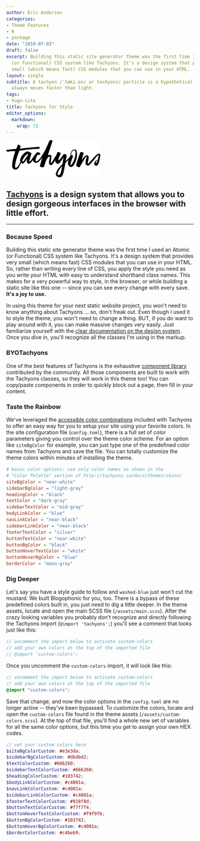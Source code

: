 ```yaml
---
author: Eric Anderson
categories:
- Theme Features
- R
- package
date: "2019-07-03"
draft: false
excerpt: Building this static site generator theme was the first time I used an Atomic
  (or Functional) CSS system like Tachyons. It’s a design system that provides very
  small (which means fast) CSS modules that you can use in your HTML.
layout: single
subtitle: A tachyon /ˈtæki.ɒn/ or tachyonic particle is a hypothetical particle that
  always moves faster than light.
tags:
- hugo-site
title: Tachyons for Style
editor_options: 
  markdown: 
    wrap: 72
---
```


![Tachyons Logo Script](tachyons-logo-script.png)

## [Tachyons](http://tachyons.io) is a design system that allows you to design gorgeous interfaces in the browser with little effort.

------------------------------------------------------------------------

### Because Speed

Building this static site generator theme was the first time I used an
Atomic (or Functional) CSS system like Tachyons. It's a design system
that provides very small (which means fast) CSS modules that you can use
in your HTML. So, rather than writing every line of CSS, you apply the
style you need as you write your HTML with easy to understand shorthand
class names. This makes for a very powerful way to style, in the
browser, or while building a static site like this one -- since you can
see every change with every save. **It's a joy to use.**

In using this theme for your next static website project, you won't need
to know anything about Tachyons ... so, don't freak out. Even though I
used it to style the theme, you won't need to change a thing. BUT, if
you do want to play around with it, you can make massive changes very
easily. Just familiarize yourself with the [clear documentation on the
design system](http://tachyons.io/docs/). Once you dive in, you'll
recognize all the classes I'm using in the markup.

### BYOTachyons

One of the best features of Tachyons is the exhaustive [component
library](https://www.tachyonstemplates.com/components/?selectedKind=AboutPages&selectedStory=AboutUs&full=0&down=0&left=1&panelRight=0)
contributed by the community. All those components are built to work
with the Tachyons classes, so they will work in this theme too! You can
copy/paste components in order to quickly block out a page, then fill in
your content.

### Taste the Rainbow

We've leveraged the [accessible color
combinations](http://tachyons.io/docs/themes/skins/) included with
Tachyons to offer an easy way for you to setup your site using your
favorite colors. In the site configuration file (`config.toml`), there
is a full set of color parameters giving you control over the theme
color scheme. For an option like `siteBgColor` for example, you can just
type one of the predefined color names from Tachyons and save the file.
You can totally customize the theme colors within minutes of installing
the theme.

``` toml
# basic color options: use only color names as shown in the
# "Color Palette" section of http://tachyons.io/docs/themes/skins/
siteBgColor = "near-white"
sidebarBgColor = "light-gray"
headingColor = "black"
textColor = "dark-gray"
sidebarTextColor = "mid-gray"
bodyLinkColor = "blue"
navLinkColor = "near-black"
sidebarLinkColor = "near-black"
footerTextColor = "silver"
buttonTextColor = "near-white"
buttonBgColor = "black"
buttonHoverTextColor = "white"
buttonHoverBgColor = "blue"
borderColor = "moon-gray"
```

### Dig Deeper

Let's say you have a style guide to follow and `washed-blue` just won't
cut the mustard. We built Blogophonic for you, too. There is a bypass of
these predefined colors built in, you just need to dig a little deeper.
In the theme assets, locate and open the main SCSS file
(`/assets/main.scss`). After the crazy looking variables you probably
don't recognize and directly following the Tachyons import
(`@import 'tachyons';`) you'll see a comment that looks just like this:

``` scss
// uncomment the import below to activate custom-colors
// add your own colors at the top of the imported file
// @import 'custom-colors';
```

Once you uncomment the `custom-colors` import, it will look like this:

``` scss
// uncomment the import below to activate custom-colors
// add your own colors at the top of the imported file
@import "custom-colors";
```

Save that change, and now the color options in the `config.toml` are no
longer active -- they've been bypassed. To customize the colors, locate
and open the `custom-colors` file found in the theme assets
(`/assets/custom-colors.scss`). At the top of that file, you'll find a
whole new set of variables for all the same color options, but this time
you get to assign your own HEX codes.

``` scss
// set your custom colors here
$siteBgColorCustom: #e3e3da;
$sidebarBgColorCustom: #dbdbd2;
$textColorCustom: #666260;
$sidebarTextColorCustom: #666260;
$headingColorCustom: #103742;
$bodyLinkColorCustom: #c4001a;
$navLinkColorCustom: #c4001a;
$sidebarLinkColorCustom: #c4001a;
$footerTextColorCustom: #918f8d;
$buttonTextColorCustom: #f7f7f4;
$buttonHoverTextColorCustom: #f9f9f8;
$buttonBgColorCustom: #103742;
$buttonHoverBgColorCustom: #c4001a;
$borderColorCustom: #c4beb9;
```

